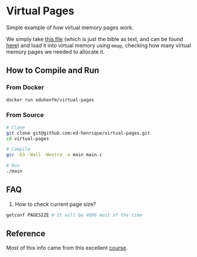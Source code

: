 # Virtual Pages

Simple example of how virtual memory pages work.

We simply take [this file](./big-file.txt) (which is just the bible as text, and can be found [here](https://github.com/mxw/grmr/blob/master/src/finaltests/bible.txt)) and load it into virtual memory using `mmap`, checking how many virtual memory pages we needed to allocate it.

## How to Compile and Run

### From Docker

```bash
docker run eduhenfm/virtual-pages
```

### From Source

```bash
# Clone
git clone git@github.com:ed-henrique/virtual-pages.git
cd virtual-pages

# Compile
gcc -O3 -Wall -Wextra -o main main.c 

# Run
./main
```

## FAQ

1. How to check current page size?

```bash
getconf PAGESIZE # It will be 4096 most of the time
```

## Reference

Most of this info came from this excellent [course](https://courses.grainger.illinois.edu/cs240/sp2021/).
